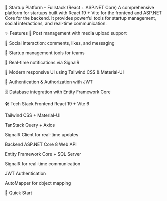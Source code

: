 🚀 Startup Platform – Fullstack (React + ASP.NET Core)
A comprehensive platform for startups built with React 19 + Vite for the frontend and ASP.NET Core for the backend.
It provides powerful tools for startup management, social interactions, and real-time communication.

✨ Features
📱 Post management with media upload support

👥 Social interaction: comments, likes, and messaging

💼 Startup management tools for teams

🔔 Real-time notifications via SignalR

🎨 Modern responsive UI using Tailwind CSS & Material-UI

🔐 Authentication & Authorization with JWT

🗄 Database integration with Entity Framework Core

🛠️ Tech Stack
Frontend
React 19 + Vite 6

Tailwind CSS + Material-UI

TanStack Query + Axios

SignalR Client for real-time updates

Backend
ASP.NET Core 8 Web API

Entity Framework Core + SQL Server

SignalR for real-time communication

JWT Authentication

AutoMapper for object mapping

🚀 Quick Start
